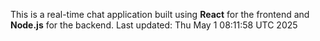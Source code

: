 This is a real-time chat application built using **React** for the frontend and **Node.js** for the backend.
Last updated: Thu May  1 08:11:58 UTC 2025
